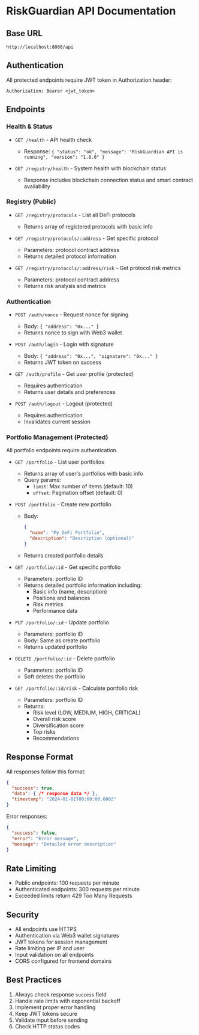 # RiskGuardian API Documentation

## Base URL
```
http://localhost:8000/api
```

## Authentication
All protected endpoints require JWT token in Authorization header:
```
Authorization: Bearer <jwt_token>
```

## Endpoints

### Health & Status
- `GET /health` - API health check
  - Response: `{ "status": "ok", "message": "RiskGuardian API is running", "version": "1.0.0" }`

- `GET /registry/health` - System health with blockchain status
  - Response includes blockchain connection status and smart contract availability

### Registry (Public)
- `GET /registry/protocols` - List all DeFi protocols
  - Returns array of registered protocols with basic info

- `GET /registry/protocols/:address` - Get specific protocol
  - Parameters: protocol contract address
  - Returns detailed protocol information

- `GET /registry/protocols/:address/risk` - Get protocol risk metrics
  - Parameters: protocol contract address
  - Returns risk analysis and metrics

### Authentication
- `POST /auth/nonce` - Request nonce for signing
  - Body: `{ "address": "0x..." }`
  - Returns nonce to sign with Web3 wallet

- `POST /auth/login` - Login with signature
  - Body: `{ "address": "0x...", "signature": "0x..." }`
  - Returns JWT token on success

- `GET /auth/profile` - Get user profile (protected)
  - Requires authentication
  - Returns user details and preferences

- `POST /auth/logout` - Logout (protected)
  - Requires authentication
  - Invalidates current session

### Portfolio Management (Protected)
All portfolio endpoints require authentication.

- `GET /portfolio` - List user portfolios
  - Returns array of user's portfolios with basic info
  - Query params:
    - `limit`: Max number of items (default: 10)
    - `offset`: Pagination offset (default: 0)

- `POST /portfolio` - Create new portfolio
  - Body:
    ```json
    {
      "name": "My DeFi Portfolio",
      "description": "Description (optional)"
    }
    ```
  - Returns created portfolio details

- `GET /portfolio/:id` - Get specific portfolio
  - Parameters: portfolio ID
  - Returns detailed portfolio information including:
    - Basic info (name, description)
    - Positions and balances
    - Risk metrics
    - Performance data

- `PUT /portfolio/:id` - Update portfolio
  - Parameters: portfolio ID
  - Body: Same as create portfolio
  - Returns updated portfolio

- `DELETE /portfolio/:id` - Delete portfolio
  - Parameters: portfolio ID
  - Soft deletes the portfolio

- `GET /portfolio/:id/risk` - Calculate portfolio risk
  - Parameters: portfolio ID
  - Returns:
    - Risk level (LOW, MEDIUM, HIGH, CRITICAL)
    - Overall risk score
    - Diversification score
    - Top risks
    - Recommendations

## Response Format
All responses follow this format:
```json
{
  "success": true,
  "data": { /* response data */ },
  "timestamp": "2024-01-01T00:00:00.000Z"
}
```

Error responses:
```json
{
  "success": false,
  "error": "Error message",
  "message": "Detailed error description"
}
```

## Rate Limiting
- Public endpoints: 100 requests per minute
- Authenticated endpoints: 300 requests per minute
- Exceeded limits return 429 Too Many Requests

## Security
- All endpoints use HTTPS
- Authentication via Web3 wallet signatures
- JWT tokens for session management
- Rate limiting per IP and user
- Input validation on all endpoints
- CORS configured for frontend domains

## Best Practices
1. Always check response `success` field
2. Handle rate limits with exponential backoff
3. Implement proper error handling
4. Keep JWT tokens secure
5. Validate input before sending
6. Check HTTP status codes